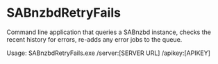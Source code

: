 SABnzbdRetryFails
=================

Command line application that queries a SABnzbd instance, checks the recent history for errors, re-adds any error jobs to the queue. 

Usage: SABnzbdRetryFails.exe /server:[SERVER URL] /apikey:[APIKEY]